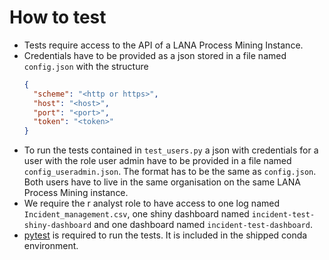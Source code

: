 # How to test

* Tests require access to the API of a LANA Process Mining Instance.
* Credentials have to be provided as a json stored in a file named `config.json` with the structure
    ```json
    {
      "scheme": "<http or https>",
      "host": "<host>",
      "port": "<port>",
      "token": "<token>"
    }
    ```
* To run the tests contained in `test_users.py` a json with credentials for a user with the role user admin have to be provided in a file named `config_useradmin.json`. The format has to be the same as `config.json`. Both users have to live in the same organisation on the same LANA Process Mining instance.
* We require the r analyst role to have access to one log named `Incident_management.csv`, one shiny dashboard named `incident-test-shiny-dashboard` and one dashboard named `incident-test-dashboard`.
* [pytest](https://docs.pytest.org/en/latest/) is required to run the tests. It is included in the shipped conda environment.

